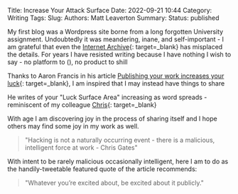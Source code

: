 Title: Increase Your Attack Surface
Date: 2022-09-21 10:44
Category: Writing
Tags:
Slug:
Authors: Matt Leaverton
Summary:
Status: published

My first blog was a Wordpress site borne from a long forgotten University assignment. Undoubtedly it was meandering, inane,
and self-important - I am grateful that even the [Internet Archive](https://archive.org/web){: target=_blank} has misplaced the details. 
For years I have resisted writing because I have nothing I wish to say - no platform to (), no product to shill 

Thanks to Aaron Francis in his article [Publishing your work increases your luck](https://github.com/readme/guides/publishing-your-work){: target=_blank},
I am inspired that I may instead have things to share


He writes of your "Luck Surface Area" increasing as word spreads - reminiscent of my colleague [Chris](https://us.artechhouse.com/Medical-Device-Cybersecurity-for-Engineers-and-Manufacturers-P2128.aspx){: target=_blank}

With age I am discovering joy in the process of sharing itself and I hope others may find some joy in my work as well.

> "Hacking is not a naturally occurring event - there is a malicious, intelligent force at work - Chris Gates"

With intent to be rarely malicious occasionally intelligent, here I am to do as the handily-tweetable featured quote of the
article recommends: 

> "Whatever you’re excited about, be excited about it publicly."

